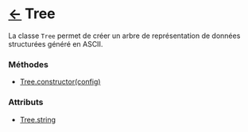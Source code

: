 # [←](../) Tree

La classe `Tree` permet de créer un arbre de représentation de données structurées généré en ASCII.

### Méthodes 

 * [Tree.constructor(config)](./Classes/Tree/constructor)
 
 ### Attributs
 
 * [Tree.string](./Classes/Tree/string)
